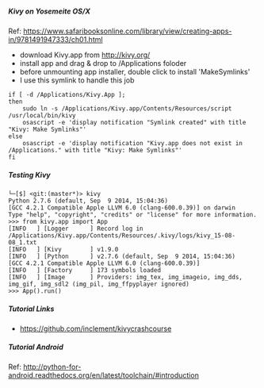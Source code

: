 ##### Kivy on Yosemeite OS/X

Ref: https://www.safaribooksonline.com/library/view/creating-apps-in/9781491947333/ch01.html

* download Kivy.app from  http://kivy.org/
* install app and drag & drop to /Applications foloder
* before unmounting app installer, double click to install 'MakeSymlinks'
* I use this symlink to handle this job

```
if [ -d /Applications/Kivy.App ];
then
    sudo ln -s /Applications/Kivy.app/Contents/Resources/script /usr/local/bin/kivy
    osascript -e 'display notification "Symlink created" with title "Kivy: Make Symlinks"'
else
    osascript -e 'display notification "Kivy.app does not exist in /Applications." with title "Kivy: Make Symlinks"'
fi
```

##### Testing Kivy

```
└─[$] <git:(master*)> kivy
Python 2.7.6 (default, Sep  9 2014, 15:04:36)
[GCC 4.2.1 Compatible Apple LLVM 6.0 (clang-600.0.39)] on darwin
Type "help", "copyright", "credits" or "license" for more information.
>>> from kivy.app import App
[INFO   ] [Logger      ] Record log in /Applications/Kivy.app/Contents/Resources/.kivy/logs/kivy_15-08-08_1.txt
[INFO   ] [Kivy        ] v1.9.0
[INFO   ] [Python      ] v2.7.6 (default, Sep  9 2014, 15:04:36)
[GCC 4.2.1 Compatible Apple LLVM 6.0 (clang-600.0.39)]
[INFO   ] [Factory     ] 173 symbols loaded
[INFO   ] [Image       ] Providers: img_tex, img_imageio, img_dds, img_gif, img_sdl2 (img_pil, img_ffpyplayer ignored)
>>> App().run()
```

##### Tutorial Links

* https://github.com/inclement/kivycrashcourse

##### Tutorial Android
Ref: http://python-for-android.readthedocs.org/en/latest/toolchain/#introduction
